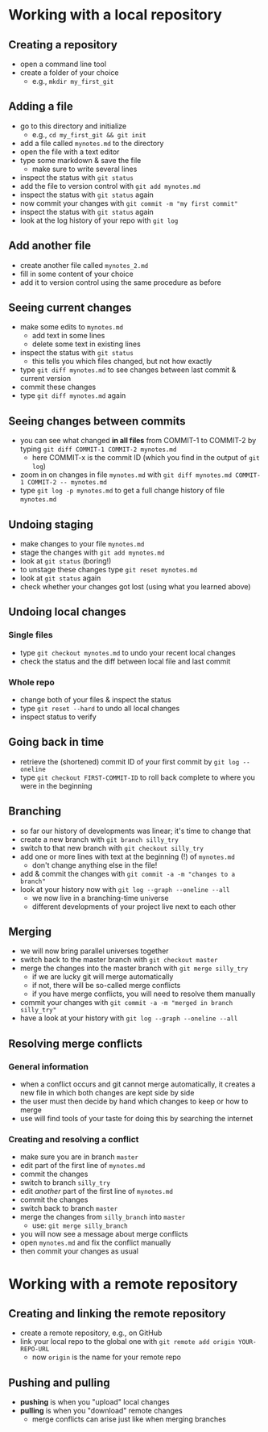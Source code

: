 # Working with a local repository

## Creating a repository

- open a command line tool
- create a folder of your choice
  - e.g., `mkdir my_first_git`
  
## Adding a file

- go to this directory and initialize
  - e.g., `cd my_first_git && git init`
- add a file called `mynotes.md` to the directory
- open the file with a text editor
- type some markdown & save the file
  - make sure to write several lines
- inspect the status with `git status`
- add the file to version control with `git add mynotes.md`
- inspect the status with `git status` again
- now commit your changes with `git commit -m "my first commit"`
- inspect the status with `git status` again
- look at the log history of your repo with `git log`

## Add another file

- create another file called `mynotes_2.md`
- fill in some content of your choice
- add it to version control using the same procedure as before

## Seeing current changes

- make some edits to `mynotes.md`
  - add text in some lines
  - delete some text in existing lines
- inspect the status with `git status`
  - this tells you which files changed, but not how exactly
- type `git diff mynotes.md` to see changes between last commit & current version
 - commit these changes
- type `git diff mynotes.md` again

## Seeing changes between commits

- you can see what changed **in all files** from COMMIT-1 to COMMIT-2 by typing `git diff COMMIT-1 COMMIT-2 mynotes.md`
  - here COMMIT-x is the commit ID (which you find in the output of `git log`)
- zoom in on changes in file `mynotes.md` with `git diff mynotes.md COMMIT-1 COMMIT-2 -- mynotes.md`
- type `git log -p mynotes.md` to get a full change history of file `mynotes.md`

## Undoing staging

- make changes to your file `mynotes.md`
- stage the changes with `git add mynotes.md`
- look at `git status` (boring!)
- to unstage these changes type `git reset mynotes.md`
- look at `git status` again
- check whether your changes got lost (using what you learned above)

## Undoing local changes

### Single files

- type `git checkout mynotes.md` to undo your recent local changes
- check the status and the diff between local file and last commit

### Whole repo

- change both of your files & inspect the status
- type `git reset --hard` to undo all local changes
- inspect status to verify

## Going back in time

- retrieve the (shortened) commit ID of your first commit by `git log --oneline`
- type `git checkout FIRST-COMMIT-ID` to roll back complete to where you were in the beginning

## Branching

- so far our history of developments was linear; it's time to change that
- create a new branch with `git branch silly_try`
- switch to that new branch with `git checkout silly_try`
- add one or more lines with text at the beginning (!) of `mynotes.md`
  - don't change anything else in the file!
- add & commit the changes with `git commit -a -m "changes to a branch"` 
- look at your history now with `git log --graph --oneline --all`
  - we now live in a branching-time universe
  - different developments of your project live next to each other
   
## Merging

- we will now bring parallel universes together
- switch back to the master branch with `git checkout master`
- merge the changes into the master branch with `git merge silly_try`
  - if we are lucky git will merge automatically
  - if not, there will be so-called merge conflicts
  - if you have merge conflicts, you will need to resolve them manually
- commit your changes with `git commit -a -m "merged in branch silly_try"` 
- have a look at your history with `git log --graph --oneline --all`


## Resolving merge conflicts

### General information

- when a conflict occurs and git cannot merge automatically, it creates a new file in which both changes are kept side by side
- the user must then decide by hand which changes to keep or how to merge
- use will find tools of your taste for doing this by searching the internet

### Creating and resolving a conflict

- make sure you are in branch `master`
- edit part of the first line of `mynotes.md`
- commit the changes
- switch to branch `silly_try`
- edit *another* part of the first line of `mynotes.md`
- commit the changes
- switch back to branch `master`
- merge the changes from `silly_branch` into `master`
  - use: `git merge silly_branch`
- you will now see a message about merge conflicts
- open `mynotes.md` and fix the conflict manually
- then commit your changes as usual


# Working with a remote repository

## Creating and linking the remote repository

- create a remote repository, e.g., on GitHub
- link your local repo to the global one with `git remote add origin YOUR-REPO-URL`
  - now `origin` is the name for your remote repo

## Pushing and pulling

- **pushing** is when you "upload" local changes
- **pulling** is when you "download" remote changes
  - merge conflicts can arise just like when merging branches
  
  
  









